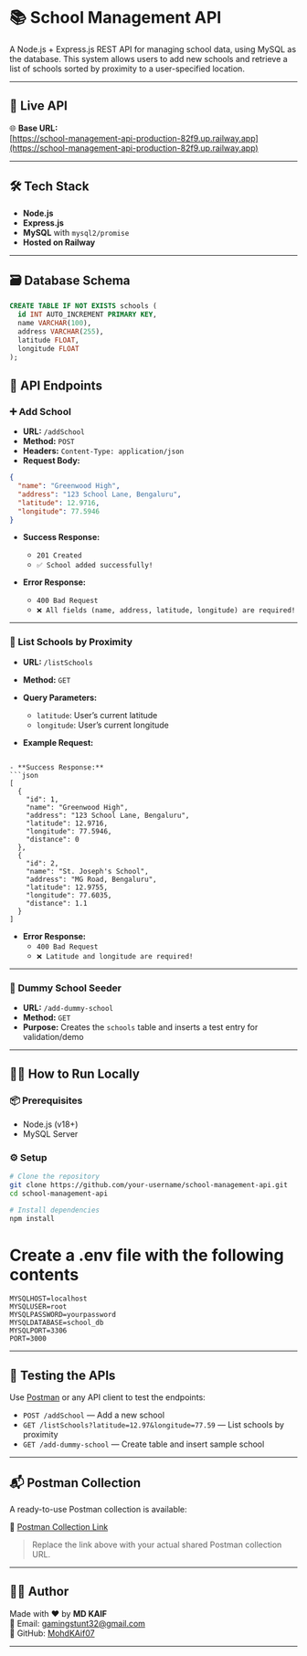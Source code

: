 # 📚 School Management API

A Node.js + Express.js REST API for managing school data, using MySQL as the database. This system allows users to add new schools and retrieve a list of schools sorted by proximity to a user-specified location.

---

## 🚀 Live API

🌐 **Base URL:**  
[https://school-management-api-production-82f9.up.railway.app](https://school-management-api-production-82f9.up.railway.app)

---

## 🛠 Tech Stack

- **Node.js**
- **Express.js**
- **MySQL** with `mysql2/promise`
- **Hosted on Railway**

---

## 🗃️ Database Schema

```sql
CREATE TABLE IF NOT EXISTS schools (
  id INT AUTO_INCREMENT PRIMARY KEY,
  name VARCHAR(100),
  address VARCHAR(255),
  latitude FLOAT,
  longitude FLOAT
);

```

## 📌 API Endpoints

### ➕ Add School

- **URL:** `/addSchool`
- **Method:** `POST`
- **Headers:** `Content-Type: application/json`
- **Request Body:**

```json
{
  "name": "Greenwood High",
  "address": "123 School Lane, Bengaluru",
  "latitude": 12.9716,
  "longitude": 77.5946
}
```
- **Success Response:**
  - `201 Created`
  - `✅ School added successfully!`

- **Error Response:**
  - `400 Bad Request`
  - `❌ All fields (name, address, latitude, longitude) are required!`

---

### 📍 List Schools by Proximity

- **URL:** `/listSchools`
- **Method:** `GET`
- **Query Parameters:**
  - `latitude`: User’s current latitude
  - `longitude`: User’s current longitude

- **Example Request:**
```

- **Success Response:**
```json
[
  {
    "id": 1,
    "name": "Greenwood High",
    "address": "123 School Lane, Bengaluru",
    "latitude": 12.9716,
    "longitude": 77.5946,
    "distance": 0
  },
  {
    "id": 2,
    "name": "St. Joseph's School",
    "address": "MG Road, Bengaluru",
    "latitude": 12.9755,
    "longitude": 77.6035,
    "distance": 1.1
  }
]
```

- **Error Response:**
  - `400 Bad Request`
  - `❌ Latitude and longitude are required!`

---

### 🧪 Dummy School Seeder

- **URL:** `/add-dummy-school`
- **Method:** `GET`
- **Purpose:** Creates the `schools` table and inserts a test entry for validation/demo

---

## 🧑‍💻 How to Run Locally

### 📦 Prerequisites

- Node.js (v18+)
- MySQL Server

### ⚙️ Setup

```bash
# Clone the repository
git clone https://github.com/your-username/school-management-api.git
cd school-management-api

# Install dependencies
npm install
```
# Create a .env file with the following contents

```env
MYSQLHOST=localhost
MYSQLUSER=root
MYSQLPASSWORD=yourpassword
MYSQLDATABASE=school_db
MYSQLPORT=3306
PORT=3000
```
---

## 🧪 Testing the APIs

Use [Postman](https://www.postman.com/) or any API client to test the endpoints:

- `POST /addSchool` — Add a new school
- `GET /listSchools?latitude=12.97&longitude=77.59` — List schools by proximity
- `GET /add-dummy-school` — Create table and insert sample school

---

## 📬 Postman Collection

A ready-to-use Postman collection is available:

🔗 [Postman Collection Link](#)

> Replace the link above with your actual shared Postman collection URL.

---

## 👨‍💻 Author

Made with ❤️ by **MD KAIF**  
📧 Email: gamingstunt32@gmail.com  
🐙 GitHub: [MohdKAif07](https://github.com/MOhdkaif07)

---




